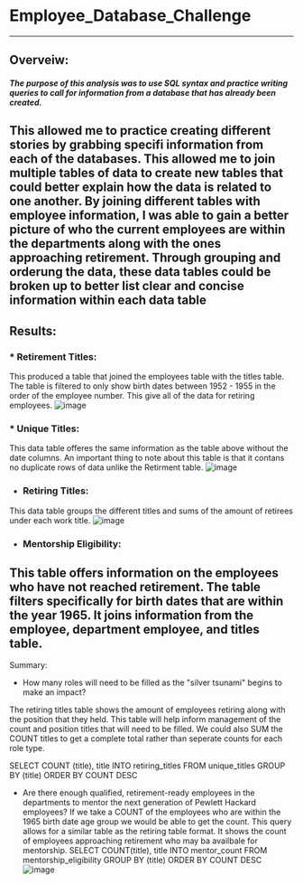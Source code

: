# Employee_Database_Challenge
---
## Overveiw:
##### The purpose of this analysis was to use SQL syntax and practice writing queries to call for information from a database that has already been created. 
This allowed me to practice creating different stories by grabbing specifi information from each of the databases. 
This allowed me to join multiple tables of data to create new tables that could better explain how the data is related to one another. 
By joining different tables with employee information, I was able to gain a better picture of who the current employees are within the departments along with the ones approaching 
retirement. Through grouping and orderung the data, these data tables could be broken up to better list clear and concise information within each data table
---
## Results: 

### * Retirement Titles: 
This produced a table that joined the employees table with the titles table. 
The table is filtered to only show birth dates between 1952 - 1955 in the order of the employee number.
This give all of the data for retiring employees.
![image](https://user-images.githubusercontent.com/105329532/185016869-35bcf254-f34b-4e51-919f-a6da4c8e5b61.png)


### * Unique Titles: 
This data table offeres the same information as the table above without the date columns.
An important thing to note about this table is that it contans no duplicate rows of data unlike the Retirment table.
![image](https://user-images.githubusercontent.com/105329532/185016326-e260ed2c-9e49-4863-a274-5aae83129773.png)

* ### Retiring Titles: 
This data table groups the different titles and sums of the amount of retirees under each work title.
![image](https://user-images.githubusercontent.com/105329532/185017404-edf83676-b8a2-4b31-a10e-f4715b114a29.png)

* ### Mentorship Eligibility: 
This table offers information on the employees who have not reached retirement. The table filters specifically for birth dates that are within the year 1965. It joins information from the employee, department employee, and titles table. 
---
Summary:

* How many roles will need to be filled as the "silver tsunami" begins to make an impact?

The retiring titles table shows the amount of employees retiring along with the position that they held. This table will help inform management of the count and position titles that will need to be filled.
We could also SUM the COUNT titles to get a complete total rather than seperate counts for each role type.

SELECT COUNT (title), title
INTO retiring_titles
FROM unique_titles
GROUP BY (title)
ORDER BY COUNT DESC

* Are there enough qualified, retirement-ready employees in the departments to mentor the next generation of Pewlett Hackard employees?
If we take a COUNT of the employees who are within the 1965 birth date age group we would be able to get the count.
This query allows for a similar table as the retiring table format. It shows the count of employees approaching retirement who may ba availbale for mentorship.
SELECT COUNT(title), title
INTO mentor_count
FROM mentorship_eligibility 
GROUP BY (title)
ORDER BY COUNT DESC
![image](https://user-images.githubusercontent.com/105329532/185020927-0c5d4aa6-db42-498c-819d-a770486bc1cc.png)
